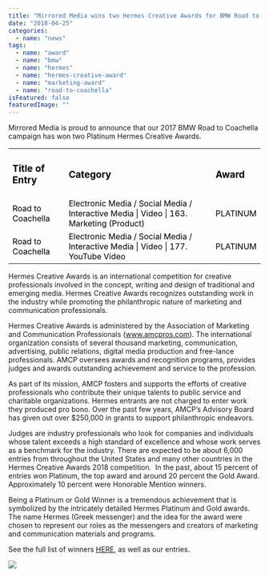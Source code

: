 ```yaml
---
title: "Mirrored Media wins two Hermes Creative Awards for BMW Road to Coachella"
date: "2018-04-25"
categories: 
  - name: "news"
tags: 
  - name: "award"
  - name: "bmw"
  - name: "hermes"
  - name: "hermes-creative-award"
  - name: "marketing-award"
  - name: "road-to-coachella"
isFeatured: false
featuredImage: ""
---
```


Mirrored Media is proud to announce that our 2017 BMW Road to Coachella campaign has won two Platinum Hermes Creative Awards.

<table><tbody><tr><td><h3><span style="color: #000000;">Title of Entry</span></h3></td><td><h3><span style="color: #000000;">Category</span></h3></td><td><h3><span style="color: #000000;">Award</span></h3></td></tr><tr><td><span style="color: #000000;">Road to Coachella</span></td><td><span style="color: #000000;">Electronic Media / Social Media / Interactive Media | Video | 163. Marketing (Product)</span></td><td><span style="color: #000000;">PLATINUM</span></td></tr><tr><td><span style="color: #000000;">Road to Coachella</span></td><td><span style="color: #000000;">Electronic Media / Social Media / Interactive Media | Video | 177. YouTube Video</span></td><td><span style="color: #000000;">PLATINUM</span></td></tr></tbody></table>

Hermes Creative Awards is an international competition for creative professionals involved in the concept, writing and design of traditional and emerging media. Hermes Creative Awards recognizes outstanding work in the industry while promoting the philanthropic nature of marketing and communication professionals.

Hermes Creative Awards is administered by the Association of Marketing and Communication Professionals (www.amcpros.com). The international organization consists of several thousand marketing, communication, advertising, public relations, digital media production and free-lance professionals. AMCP oversees awards and recognition programs, provides judges and awards outstanding achievement and service to the profession.

As part of its mission, AMCP fosters and supports the efforts of creative professionals who contribute their unique talents to public service and charitable organizations. Hermes entrants are not charged to enter work they produced pro bono. Over the past few years, AMCP’s Advisory Board has given out over $250,000 in grants to support philanthropic endeavors.

Judges are industry professionals who look for companies and individuals whose talent exceeds a high standard of excellence and whose work serves as a benchmark for the industry. There are expected to be about 6,000 entries from throughout the United States and many other countries in the Hermes Creative Awards 2018 competition.  In the past, about 15 percent of entries won Platinum, the top award and around 20 percent the Gold Award. Approximately 10 percent were Honorable Mention winners.

Being a Platinum or Gold Winner is a tremendous achievement that is symbolized by the intricately detailed Hermes Platinum and Gold awards. The name Hermes (Greek messenger) and the idea for the award were chosen to represent our roles as the messengers and creators of marketing and communication materials and programs.

See the full list of winners [HERE](https://enter.hermesawards.com/winners/#/platinum/2018), as well as our entries.

![](http://www.mirroredmedia.com/wp-content/uploads/2018/01/75c756b0d96211e7a115499f4d44d662_BMW-One-Sheet-w_-Logos-r01-1024x690.jpg)
